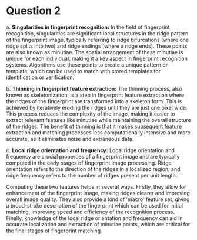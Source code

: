 # Question 2

a. **Singularities in fingerprint recognition:**
In the field of fingerprint recognition, singularities are significant local structures in the ridge pattern of the fingerprint image, typically referring to ridge bifurcations (where one ridge splits into two) and ridge endings (where a ridge ends). These points are also known as minutiae. The spatial arrangement of these minutiae is unique for each individual, making it a key aspect in fingerprint recognition systems. Algorithms use these points to create a unique pattern or template, which can be used to match with stored templates for identification or verification.

b. **Thinning in fingerprint feature extraction:**
The thinning process, also known as skeletonization, is a step in fingerprint feature extraction where the ridges of the fingerprint are transformed into a skeleton form. This is achieved by iteratively eroding the ridges until they are just one pixel wide. This process reduces the complexity of the image, making it easier to extract relevant features like minutiae while maintaining the overall structure of the ridges. The benefit of thinning is that it makes subsequent feature extraction and matching processes less computationally intensive and more accurate, as it eliminates noise and extraneous data.

c. **Local ridge orientation and frequency:**
Local ridge orientation and frequency are crucial properties of a fingerprint image and are typically computed in the early stages of fingerprint image processing. Ridge orientation refers to the direction of the ridges in a localized region, and ridge frequency refers to the number of ridges present per unit length. 

Computing these two features helps in several ways. Firstly, they allow for enhancement of the fingerprint image, making ridges clearer and improving overall image quality. They also provide a kind of 'macro' feature set, giving a broad-stroke description of the fingerprint which can be used for initial matching, improving speed and efficiency of the recognition process. Finally, knowledge of the local ridge orientation and frequency can aid in accurate localization and extraction of minutiae points, which are critical for the final stages of fingerprint matching.